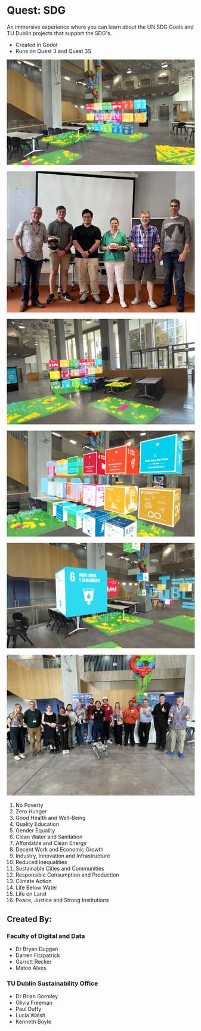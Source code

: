 # Quest: SDG

An immersive experience where you can learn about the UN SDG Goals and TU Dublin projects that support the SDG's. 

- Created in Godot
- Runs on Quest 3 and Quest 3S


![Quest: SDG](screenshots/2025_08_14T16_02_57_000Z.jpg)

![Quest: SDG](screenshots/2025_08_14T16_07_20_000Z1.jpg)

![Quest: SDG](screenshots/2025_08_14T16_05_13_000Z.jpg)

![Quest: SDG](screenshots/2025_08_14T16_07_20_000Z.jpg)

![Quest: SDG](screenshots/2025_08_14T16_20_49_000Z.jpg)

![Quest: SDG](screenshots/IMG_0934.jpg)

1. No Poverty 
2. Zero Hunger 
3. Good Health and Well-Being 
4. Quality Education 
5. Gender Equality 
6. Clean Water and Sanitation 
7. Affordable and Clean Energy 
8. Decent Work and Economic Growth 
9. Industry, Innovation and Infrastructure 
10. Reduced Inequalities 
11. Sustainable Cities and Communities 
12. Responsible Consumption and Production 
13. Climate Action 
14. Life Below Water 
15. Life on Land 
16. Peace, Justice and Strong Institutions 

## Created By:

### Faculty of Digital and Data

- Dr Bryan Duggan
- Darren Fitzpatrick
- Garrett Recker
- Mateo Alves

### TU Dublin Sustainability Office

- Dr Brian Gormley
- Olivia Freeman
- Paul Duffy
- Lucia Walsh
- Kenneth Boyle